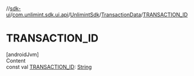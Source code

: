 //[sdk-ui](../../../../index.md)/[com.unlimint.sdk.ui.api](../../index.md)/[UnlimintSdk](../index.md)/[TransactionData](index.md)/[TRANSACTION_ID](-t-r-a-n-s-a-c-t-i-o-n_-i-d.md)



# TRANSACTION_ID  
[androidJvm]  
Content  
const val [TRANSACTION_ID](-t-r-a-n-s-a-c-t-i-o-n_-i-d.md): [String](https://kotlinlang.org/api/latest/jvm/stdlib/kotlin/-string/index.html)  



